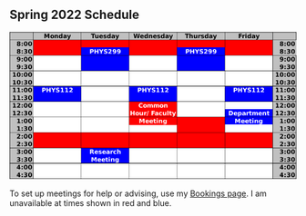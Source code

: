 ## Spring 2022 Schedule

<!-- My summer schedule is flexible. [Please get in touch](mailto:lriley@ursinus.edu) if you'd like to meet. -->

![Schedule](/assets/img/schedule.png) 

To set up meetings for help or advising, use my [Bookings page](https://outlook.office365.com/owa/calendar/LewRileyOfficeHours@ursinuscollege365.onmicrosoft.com/bookings/). I am unavailable at times shown in red and blue.
